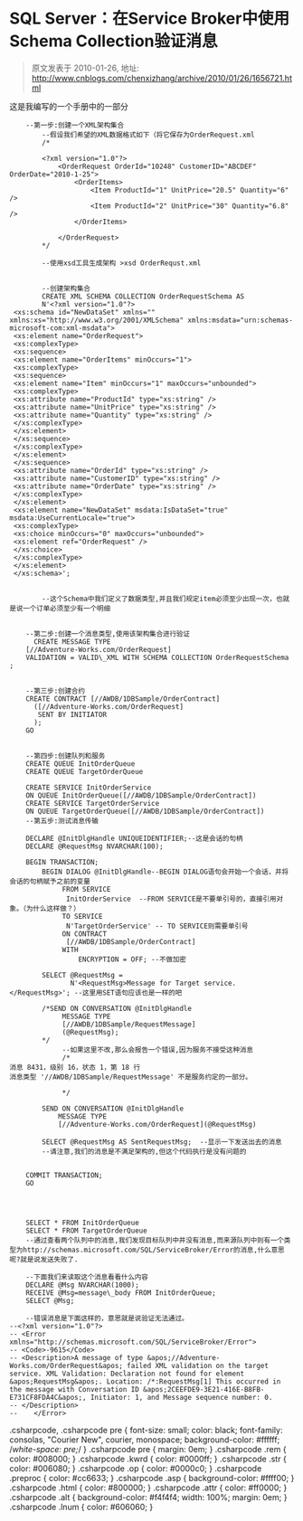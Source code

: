 # SQL Server：在Service Broker中使用Schema Collection验证消息 
> 原文发表于 2010-01-26, 地址: http://www.cnblogs.com/chenxizhang/archive/2010/01/26/1656721.html 


这是我编写的一个手册中的一部分


```
    --第一步:创建一个XML架构集合
        --假设我们希望的XML数据格式如下（将它保存为OrderRequest.xml
        /*
        
        <?xml version="1.0"?>
            <OrderRequest OrderId="10248" CustomerID="ABCDEF" OrderDate="2010-1-25">
                <OrderItems>
                    <Item ProductId="1" UnitPrice="20.5" Quantity="6" />
                    <Item ProductId="2" UnitPrice="30" Quantity="6.8" />
                </OrderItems>

            </OrderRequest>
        */
    
        --使用xsd工具生成架构 >xsd OrderRequst.xml
        
        
        --创建架构集合
        CREATE XML SCHEMA COLLECTION OrderRequestSchema AS
        N'<?xml version="1.0"?>
 <xs:schema id="NewDataSet" xmlns="" xmlns:xs="http://www.w3.org/2001/XMLSchema" xmlns:msdata="urn:schemas-microsoft-com:xml-msdata">
 <xs:element name="OrderRequest">
 <xs:complexType>
 <xs:sequence>
 <xs:element name="OrderItems" minOccurs="1">
 <xs:complexType>
 <xs:sequence>
 <xs:element name="Item" minOccurs="1" maxOccurs="unbounded">
 <xs:complexType>
 <xs:attribute name="ProductId" type="xs:string" />
 <xs:attribute name="UnitPrice" type="xs:string" />
 <xs:attribute name="Quantity" type="xs:string" />
 </xs:complexType>
 </xs:element>
 </xs:sequence>
 </xs:complexType>
 </xs:element>
 </xs:sequence>
 <xs:attribute name="OrderId" type="xs:string" />
 <xs:attribute name="CustomerID" type="xs:string" />
 <xs:attribute name="OrderDate" type="xs:string" />
 </xs:complexType>
 </xs:element>
 <xs:element name="NewDataSet" msdata:IsDataSet="true" msdata:UseCurrentLocale="true">
 <xs:complexType>
 <xs:choice minOccurs="0" maxOccurs="unbounded">
 <xs:element ref="OrderRequest" />
 </xs:choice>
 </xs:complexType>
 </xs:element>
 </xs:schema>';


        --这个Schema中我们定义了数据类型,并且我们规定item必须至少出现一次，也就是说一个订单必须至少有一个明细
        
    
    --第二步:创建一个消息类型,使用该架构集合进行验证
      CREATE MESSAGE TYPE
    [//Adventure-Works.com/OrderRequest]
    VALIDATION = VALID\_XML WITH SCHEMA COLLECTION OrderRequestSchema ;
    

    --第三步:创建合约
    CREATE CONTRACT [//AWDB/1DBSample/OrderContract]
      ([//Adventure-Works.com/OrderRequest]
       SENT BY INITIATOR
      );
    GO
    
    
    --第四步:创建队列和服务
    CREATE QUEUE InitOrderQueue
    CREATE QUEUE TargetOrderQueue
    
    CREATE SERVICE InitOrderService
    ON QUEUE InitOrderQueue([//AWDB/1DBSample/OrderContract])
    CREATE SERVICE TargetOrderService
    ON QUEUE TargetOrderQueue([//AWDB/1DBSample/OrderContract])
    --第五步:测试消息传输
    
    DECLARE @InitDlgHandle UNIQUEIDENTIFIER;--这是会话的句柄
    DECLARE @RequestMsg NVARCHAR(100);

    BEGIN TRANSACTION;
        BEGIN DIALOG @InitDlgHandle--BEGIN DIALOG语句会开始一个会话，并将会话的句柄赋予之前的变量
             FROM SERVICE
              InitOrderService  --FROM SERVICE是不要单引号的，直接引用对象。（为什么这样做？）
             TO SERVICE
              N'TargetOrderService' -- TO SERVICE则需要单引号
             ON CONTRACT
              [//AWDB/1DBSample/OrderContract]
             WITH
                 ENCRYPTION = OFF; --不做加密

        SELECT @RequestMsg =
               N'<RequestMsg>Message for Target service.</RequestMsg>'; --这里用SET语句应该也是一样的吧

        /*SEND ON CONVERSATION @InitDlgHandle
             MESSAGE TYPE 
             [//AWDB/1DBSample/RequestMessage]
             (@RequestMsg);
        */     
             --如果这里不改,那么会报告一个错误,因为服务不接受这种消息
             /*
消息 8431，级别 16，状态 1，第 18 行
消息类型 '//AWDB/1DBSample/RequestMessage' 不是服务约定的一部分。
             
             */
             
        SEND ON CONVERSATION @InitDlgHandle
            MESSAGE TYPE
            [//Adventure-Works.com/OrderRequest](@RequestMsg)

        SELECT @RequestMsg AS SentRequestMsg;  --显示一下发送出去的消息
        --请注意,我们的消息是不满足架构的,但这个代码执行是没有问题的
        

    COMMIT TRANSACTION;
    GO
    

    
    
    SELECT * FROM InitOrderQueue
    SELECT * FROM TargetOrderQueue
    --通过查看两个队列中的消息,我们发现目标队列中并没有消息,而来源队列中则有一个类型为http://schemas.microsoft.com/SQL/ServiceBroker/Error的消息,什么意思呢?就是说发送失败了.
    
    --下面我们来读取这个消息看看什么内容
    DECLARE @Msg NVARCHAR(1000);
    RECEIVE @Msg=message\_body FROM InitOrderQueue;
    SELECT @Msg;
    
    --错误消息是下面这样的，意思就是说验证无法通过。
--﻿<?xml version="1.0"?>
-- <Error xmlns="http://schemas.microsoft.com/SQL/ServiceBroker/Error">
-- <Code>-9615</Code>
-- <Description>A message of type &apos;//Adventure-Works.com/OrderRequest&apos; failed XML validation on the target service. XML Validation: Declaration not found for element &apos;RequestMsg&apos;. Location: /*:RequestMsg[1] This occurred in the message with Conversation ID &apos;2CEEFDE9-3E21-416E-B8FB-E731CF8FDA4C&apos;, Initiator: 1, and Message sequence number: 0.
-- </Description>
--    </Error>
```

.csharpcode, .csharpcode pre
{
 font-size: small;
 color: black;
 font-family: consolas, "Courier New", courier, monospace;
 background-color: #ffffff;
 /*white-space: pre;*/
}
.csharpcode pre { margin: 0em; }
.csharpcode .rem { color: #008000; }
.csharpcode .kwrd { color: #0000ff; }
.csharpcode .str { color: #006080; }
.csharpcode .op { color: #0000c0; }
.csharpcode .preproc { color: #cc6633; }
.csharpcode .asp { background-color: #ffff00; }
.csharpcode .html { color: #800000; }
.csharpcode .attr { color: #ff0000; }
.csharpcode .alt 
{
 background-color: #f4f4f4;
 width: 100%;
 margin: 0em;
}
.csharpcode .lnum { color: #606060; }
